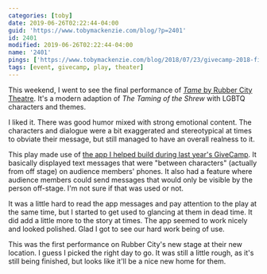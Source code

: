 ```yaml
---
categories: [toby]
date: 2019-06-26T02:22:44-04:00
guid: 'https://www.tobymackenzie.com/blog/?p=2401'
id: 2401
modified: 2019-06-26T02:22:44-04:00
name: '2401'
pings: ['https://www.tobymackenzie.com/blog/2018/07/23/givecamp-2018-final-day-and-end/']
tags: [event, givecamp, play, theater]
---
```


This weekend, I went to see the final performance of [*Tame* by Rubber City Theatre](https://www.rubbercitytheatre.com/tame.html).<!--more-->  It's a modern adaption of *The Taming of the Shrew* with LGBTQ characters and themes.

I liked it.  There was good humor mixed with strong emotional content.  The characters and dialogue were a bit exaggerated and stereotypical at times to obviate their message, but still managed to have an overall realness to it.

This play made use of [the app I helped build during last year's GiveCamp](https://www.tobymackenzie.com/blog/2018/07/23/givecamp-2018-final-day-and-end/).  It basically displayed text messages that were "between characters" (actually from off stage) on audience members' phones.  It also had a feature where audience members could send messages that would only be visible by the person off-stage.  I'm not sure if that was used or not.

It was a little hard to read the app messages and pay attention to the play at the same time, but I started to get used to glancing at them in dead time.  It did add a little more to the story at times.  The app seemed to work nicely and looked polished.  Glad I got to see our hard work being of use.

This was the first performance on Rubber City's new stage at their new location.  I guess I picked the right day to go.  It was still a little rough, as it's still being finished, but looks like it'll be a nice new home for them.
